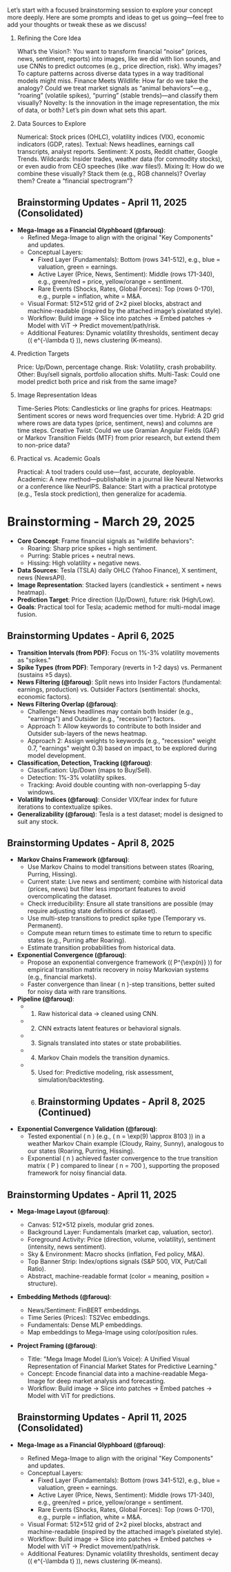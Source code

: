 Let’s start with a focused brainstorming session to explore your concept more deeply. Here are some prompts and ideas to get us going—feel free to add your thoughts or tweak these as we discuss!
1. Refining the Core Idea

    What’s the Vision?: You want to transform financial “noise” (prices, news, sentiment, reports) into images, like we did with lion sounds, and use CNNs to predict outcomes (e.g., price direction, risk). Why images? To capture patterns across diverse data types in a way traditional models might miss.
    Finance Meets Wildlife: How far do we take the analogy? Could we treat market signals as “animal behaviors”—e.g., “roaring” (volatile spikes), “purring” (stable trends)—and classify them visually?
    Novelty: Is the innovation in the image representation, the mix of data, or both? Let’s pin down what sets this apart.

2. Data Sources to Explore

    Numerical: Stock prices (OHLC), volatility indices (VIX), economic indicators (GDP, rates).
    Textual: News headlines, earnings call transcripts, analyst reports.
    Sentiment: X posts, Reddit chatter, Google Trends.
    Wildcards: Insider trades, weather data (for commodity stocks), or even audio from CEO speeches (like .wav files!).
    Mixing It: How do we combine these visually? Stack them (e.g., RGB channels)? Overlay them? Create a “financial spectrogram”?

   ## Brainstorming Updates - April 11, 2025 (Consolidated)
- **Mega-Image as a Financial Glyphboard (@farouq)**:
  - Refined Mega-Image to align with the original "Key Components" and updates.
  - Conceptual Layers:
    - Fixed Layer (Fundamentals): Bottom (rows 341-512), e.g., blue = valuation, green = earnings.
    - Active Layer (Price, News, Sentiment): Middle (rows 171-340), e.g., green/red = price, yellow/orange = sentiment.
    - Rare Events (Shocks, Rates, Global Forces): Top (rows 0-170), e.g., purple = inflation, white = M&A.
  - Visual Format: 512×512 grid of 2×2 pixel blocks, abstract and machine-readable (inspired by the attached image’s pixelated style).
  - Workflow: Build image → Slice into patches → Embed patches → Model with ViT → Predict movement/path/risk.
  - Additional Features: Dynamic volatility thresholds, sentiment decay (\( e^{-\lambda t} \)), news clustering (K-means).

4. Prediction Targets

    Price: Up/Down, percentage change.
    Risk: Volatility, crash probability.
    Other: Buy/sell signals, portfolio allocation shifts.
    Multi-Task: Could one model predict both price and risk from the same image?

5. Image Representation Ideas

    Time-Series Plots: Candlesticks or line graphs for prices.
    Heatmaps: Sentiment scores or news word frequencies over time.
    Hybrid: A 2D grid where rows are data types (price, sentiment, news) and columns are time steps.
    Creative Twist: Could we use Gramian Angular Fields (GAF) or Markov Transition Fields (MTF) from prior research, but extend them to non-price data?

6. Practical vs. Academic Goals

    Practical: A tool traders could use—fast, accurate, deployable.
    Academic: A new method—publishable in a journal like Neural Networks or a conference like NeurIPS.
    Balance: Start with a practical prototype (e.g., Tesla stock prediction), then generalize for academia.
  

# Brainstorming - March 29, 2025
- **Core Concept**: Frame financial signals as "wildlife behaviors":
  - Roaring: Sharp price spikes + high sentiment.
  - Purring: Stable prices + neutral news.
  - Hissing: High volatility + negative news.
- **Data Sources**: Tesla (TSLA) daily OHLC (Yahoo Finance), X sentiment, news (NewsAPI).
- **Image Representation**: Stacked layers (candlestick + sentiment + news heatmap).
- **Prediction Target**: Price direction (Up/Down), future: risk (High/Low).
- **Goals**: Practical tool for Tesla; academic method for multi-modal image fusion.

## Brainstorming Updates - April 6, 2025
- **Transition Intervals (from PDF)**: Focus on 1%-3% volatility movements as "spikes."
- **Spike Types (from PDF)**: Temporary (reverts in 1-2 days) vs. Permanent (sustains ≥5 days).
- **News Filtering (@farouq)**: Split news into Insider Factors (fundamental: earnings, production) vs. Outsider Factors (sentimental: shocks, economic factors).
- **News Filtering Overlap (@farouq)**:
  - Challenge: News headlines may contain both Insider (e.g., "earnings") and Outsider (e.g., "recession") factors.
  - Approach 1: Allow keywords to contribute to both Insider and Outsider sub-layers of the news heatmap.
  - Approach 2: Assign weights to keywords (e.g., "recession" weight 0.7, "earnings" weight 0.3) based on impact, to be explored during model development.
- **Classification, Detection, Tracking (@farouq)**:
  - Classification: Up/Down (maps to Buy/Sell).
  - Detection: 1%-3% volatility spikes.
  - Tracking: Avoid double counting with non-overlapping 5-day windows.
- **Volatility Indices (@farouq)**: Consider VIX/fear index for future iterations to contextualize spikes.
- **Generalizability (@farouq)**: Tesla is a test dataset; model is designed to suit any stock.

## Brainstorming Updates - April 8, 2025
- **Markov Chains Framework (@farouq)**:
  - Use Markov Chains to model transitions between states (Roaring, Purring, Hissing).
  - Current state: Live news and sentiment; combine with historical data (prices, news) but filter less important features to avoid overcomplicating the dataset.
  - Check irreducibility: Ensure all state transitions are possible (may require adjusting state definitions or dataset).
  - Use multi-step transitions to predict spike type (Temporary vs. Permanent).
  - Compute mean return times to estimate time to return to specific states (e.g., Purring after Roaring).
  - Estimate transition probabilities from historical data.
- **Exponential Convergence (@farouq)**:
  - Propose an exponential convergence framework (\( P^{\exp(n)} \)) for empirical transition matrix recovery in noisy Markovian systems (e.g., financial markets).
  - Faster convergence than linear \( n \)-step transitions, better suited for noisy data with rare transitions.
- **Pipeline (@farouq)**:
  - 1. Raw historical data → cleaned using CNN.
  - 2. CNN extracts latent features or behavioral signals.
  - 3. Signals translated into states or state probabilities.
  - 4. Markov Chain models the transition dynamics.
  - 5. Used for: Predictive modeling, risk assessment, simulation/backtesting.
    6. ## Brainstorming Updates - April 8, 2025 (Continued)
- **Exponential Convergence Validation (@farouq)**:
  - Tested exponential \( n \) (e.g., \( n = \exp(9) \approx 8103 \)) in a weather Markov Chain example (Cloudy, Rainy, Sunny), analogous to our states (Roaring, Purring, Hissing).
  - Exponential \( n \) achieved faster convergence to the true transition matrix \( P \) compared to linear \( n = 700 \), supporting the proposed framework for noisy financial data.

## Brainstorming Updates - April 11, 2025
- **Mega-Image Layout (@farouq)**:
  - Canvas: 512×512 pixels, modular grid zones.
  - Background Layer: Fundamentals (market cap, valuation, sector).
  - Foreground Activity: Price (direction, volume, volatility), sentiment (intensity, news sentiment).
  - Sky & Environment: Macro shocks (inflation, Fed policy, M&A).
  - Top Banner Strip: Index/options signals (S&P 500, VIX, Put/Call Ratio).
  - Abstract, machine-readable format (color = meaning, position = structure).
- **Embedding Methods (@farouq)**:
  - News/Sentiment: FinBERT embeddings.
  - Time Series (Prices): TS2Vec embeddings.
  - Fundamentals: Dense MLP embeddings.
  - Map embeddings to Mega-Image using color/position rules.
- **Project Framing (@farouq)**:
  - Title: "Mega Image Model (Lion’s Voice): A Unified Visual Representation of Financial Market States for Predictive Learning."
  - Concept: Encode financial data into a machine-readable Mega-Image for deep market analysis and forecasting.
  - Workflow: Build image → Slice into patches → Embed patches → Model with ViT for predictions.
 
  ## Brainstorming Updates - April 11, 2025 (Consolidated)
- **Mega-Image as a Financial Glyphboard (@farouq)**:
  - Refined Mega-Image to align with the original "Key Components" and updates.
  - Conceptual Layers:
    - Fixed Layer (Fundamentals): Bottom (rows 341-512), e.g., blue = valuation, green = earnings.
    - Active Layer (Price, News, Sentiment): Middle (rows 171-340), e.g., green/red = price, yellow/orange = sentiment.
    - Rare Events (Shocks, Rates, Global Forces): Top (rows 0-170), e.g., purple = inflation, white = M&A.
  - Visual Format: 512×512 grid of 2×2 pixel blocks, abstract and machine-readable (inspired by the attached image’s pixelated style).
  - Workflow: Build image → Slice into patches → Embed patches → Model with ViT → Predict movement/path/risk.
  - Additional Features: Dynamic volatility thresholds, sentiment decay (\( e^{-\lambda t} \)), news clustering (K-means).
